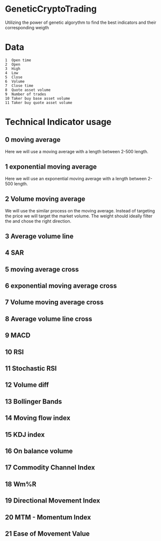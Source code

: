 # GeneticCryptoTrading
Utilizing the power of genetic algorythm to find the best indicators and their corresponding weigth

# Data
                
    1  Open time
    2  Open
    3  High
    4  Low
    5  Close
    6  Volume
    7  Close time
    8  Quote asset volume
    9  Number of trades
    10 Taker buy base asset volume
    11 Taker buy quote asset volume

# Technical Indicator usage
## 0     moving average
Here we will use a moving average with a length between 2-500 length.
## 1     exponential moving average
Here we will use an exponential moving average with a length between 2-500 length.
## 2     Volume moving average
We will use the similar process on the moving average.
Instead of targeting the price we will target the  market volume.
The weight should ideally filter the and chose the right direction.
## 3     Average volume line
## 4     SAR
## 5     moving average cross
## 6     exponential moving average cross
## 7     Volume moving average cross
## 8     Average volume line cross
## 9     MACD
## 10    RSI
## 11    Stochastic RSI
## 12    Volume diff
## 13    Bollinger Bands
## 14    Moving flow index
## 15    KDJ index
## 16    On balance volume
## 17    Commodity Channel Index
## 18    Wm%R
## 19    Directional Movement Index
## 20    MTM - Momentum Index
## 21    Ease of Movement Value